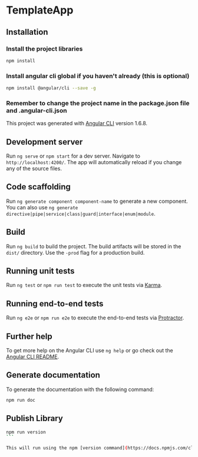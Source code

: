 # TemplateApp

## Installation

### Install the project libraries

```bash
npm install
```

### Install angular cli global if you haven't already (this is optional)

````bash
npm install @angular/cli --save -g
````

### Remember to change the project name in the package.json file and .angular-cli.json

This project was generated with [Angular CLI](https://github.com/angular/angular-cli) version 1.6.8.

## Development server

Run `ng serve` or `npm start` for a dev server. Navigate to `http://localhost:4200/`. The app will automatically reload if you change any of the source files.

## Code scaffolding

Run `ng generate component component-name` to generate a new component. You can also use `ng generate directive|pipe|service|class|guard|interface|enum|module`.

## Build

Run `ng build` to build the project. The build artifacts will be stored in the `dist/` directory. Use the `-prod` flag for a production build.

## Running unit tests

Run `ng test` or `npm run test` to execute the unit tests via [Karma](https://karma-runner.github.io).

## Running end-to-end tests

Run `ng e2e` or `npm run e2e` to execute the end-to-end tests via [Protractor](http://www.protractortest.org/).

## Further help

To get more help on the Angular CLI use `ng help` or go check out the [Angular CLI README](https://github.com/angular/angular-cli/blob/master/README.md).

## Generate documentation

To generate the documentation with the following command:

````bash
npm run doc
````

## Publish Library

````bash
npm run version
```

This will run using the npm [version command](https://docs.npmjs.com/cli/version)